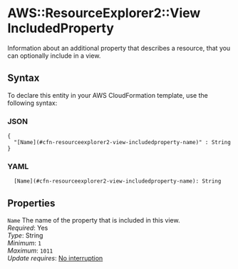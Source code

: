 # AWS::ResourceExplorer2::View IncludedProperty<a name="aws-properties-resourceexplorer2-view-includedproperty"></a>

Information about an additional property that describes a resource, that you can optionally include in a view\.

## Syntax<a name="aws-properties-resourceexplorer2-view-includedproperty-syntax"></a>

To declare this entity in your AWS CloudFormation template, use the following syntax:

### JSON<a name="aws-properties-resourceexplorer2-view-includedproperty-syntax.json"></a>

```
{
  "[Name](#cfn-resourceexplorer2-view-includedproperty-name)" : String
}
```

### YAML<a name="aws-properties-resourceexplorer2-view-includedproperty-syntax.yaml"></a>

```
  [Name](#cfn-resourceexplorer2-view-includedproperty-name): String
```

## Properties<a name="aws-properties-resourceexplorer2-view-includedproperty-properties"></a>

`Name`  <a name="cfn-resourceexplorer2-view-includedproperty-name"></a>
The name of the property that is included in this view\.  
*Required*: Yes  
*Type*: String  
*Minimum*: `1`  
*Maximum*: `1011`  
*Update requires*: [No interruption](https://docs.aws.amazon.com/AWSCloudFormation/latest/UserGuide/using-cfn-updating-stacks-update-behaviors.html#update-no-interrupt)